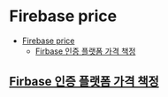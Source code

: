 # Firebase price

- [Firebase price](#firebase-price)
    - [Firbase 인증 플랫폼 가격 책정](#firbase-인증-플랫폼-가격-책정)

## [Firbase 인증 플랫폼 가격 책정](https://cloud.google.com/identity-platform/pricing?authuser=0&hl=ko)
